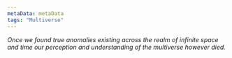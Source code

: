 ```yaml
---
metaData: metaData
tags: "Multiverse"
---
```


*Once we found true anomalies existing across the realm of infinite space and time our perception and understanding of the multiverse however died.*